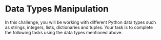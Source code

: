 # Data Types Manipulation

In this challenge, you will be working with different Python data types such as strings, integers, lists, dictionaries and tuples. Your task is to complete the following tasks using the data types mentioned above.
